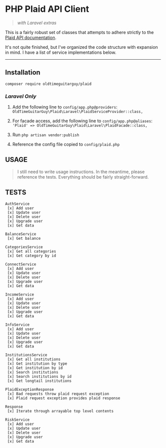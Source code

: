 PHP Plaid API Client
=====================
> _with Laravel extras_

This is a fairly robust set of classes that attempts
to adhere strictly to the [Plaid API documentation](https://plaid.com/docs/api).

It's not quite finished, but I've organized the code structure
with expansion in mind. I have a list of service implementations below.

-------------------------

Installation
-------------

`composer require oldtimeguitarguy/plaid`

### _Laravel Only_

1. Add the following line to `config/app.php@providers`: `OldTimeGuitarGuy\Plaid\Laravel\PlaidServiceProvider::class,`

2. For facade access, add the following line to `config/app.php@aliases`: `'Plaid' => OldTimeGuitarGuy\Plaid\Laravel\PlaidFacade::class,`

3. Run `php artisan vendor:publish`

4. Reference the config file copied to `config/plaid.php`

USAGE
------

> I still need to write usage instructions. In the meantime, please reference the tests.
> Everything should be fairly straight-forward.

TESTS
------
```
AuthService
 [x] Add user
 [x] Update user
 [x] Delete user
 [x] Upgrade user
 [x] Get data

BalanceService
 [x] Get balance

CategoriesService
 [x] Get all categories
 [x] Get category by id

ConnectService
 [x] Add user
 [x] Update user
 [x] Delete user
 [x] Upgrade user
 [x] Get data

IncomeService
 [x] Add user
 [x] Update user
 [x] Delete user
 [x] Upgrade user
 [x] Get data

InfoService
 [x] Add user
 [x] Update user
 [x] Delete user
 [x] Upgrade user
 [x] Get data

InstitutionsService
 [x] Get all institutions
 [x] Get institution by type
 [x] Get institution by id
 [x] Search institutions
 [x] Search institutions by id
 [x] Get longtail institutions

PlaidExceptionResponse
 [x] Bad requests throw plaid request exception
 [x] Plaid request exception provides plaid response

Response
 [x] Iterate through arrayable top level contents

RiskService
 [x] Add user
 [x] Update user
 [x] Delete user
 [x] Upgrade user
 [x] Get data
```
